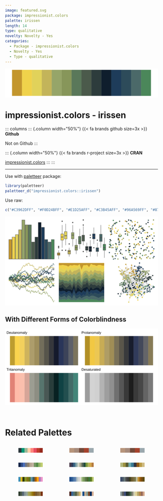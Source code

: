 ```yaml
---
image: featured.svg
package: impressionist.colors
palette: irissen
length: 14
type: qualitative
novelty: Novelty - Yes
categories:
  - Package - impressionist.colors
  - Novelty - Yes
  - Type - qualitative
---
```


![](featured.svg)

# impressionist.colors - irissen 

::: columns
::: {.column width="50%"}
{{< fa brands github size=3x >}}
**Github**

Not on Github
:::

::: {.column width="50%"}
{{< fa brands r-project size=3x >}}
**CRAN**

[impressionist.colors](https://CRAN.R-project.org/package=impressionist.colors)
:::
:::

<hr> 

Use with [paletteer](https://emilhvitfeldt.github.io/paletteer/) package:

```r
library(paletteer)
paletteer_d("impressionist.colors::irissen")
```

Use raw:

```r
c("#C3962DFF", "#F0D24BFF", "#E1D25AFF", "#C3B45AFF", "#96A569FF", "#87965AFF", "#5A785AFF", "#4B5A4BFF", "#2D3C3CFF", "#0F1E2DFF", "#1E3C5AFF", "#2D4B5AFF", "#4B6969FF", "#4B875AFF")
``` 

![](examples.png) <br>

## With Different Forms of Colorblindness

![](colorblind.svg) 

<br>

# Related Palettes

<div class="list" style="display: grid; grid-template-columns: auto auto auto;"> <figure class="figure">
<a href="../../awtools/a_palette/"> <img src="../../awtools/a_palette/featured.svg" style="width: 100%;" class="figure-img"></a>
</figure> <figure class="figure">
<a href="../../ButterflyColors/hamadryas_feronia/"> <img src="../../ButterflyColors/hamadryas_feronia/featured.svg" style="width: 100%;" class="figure-img"></a>
</figure> <figure class="figure">
<a href="../../ButterflyColors/hamadryas_feronia/"> <img src="../../ButterflyColors/hamadryas_feronia/featured.svg" style="width: 100%;" class="figure-img"></a>
</figure> <figure class="figure">
<a href="../../beyonce/X82/"> <img src="../../beyonce/X82/featured.svg" style="width: 100%;" class="figure-img"></a>
</figure> <figure class="figure">
<a href="../../impressionist.colors/la_recolte_des_foins_eragny/"> <img src="../../impressionist.colors/la_recolte_des_foins_eragny/featured.svg" style="width: 100%;" class="figure-img"></a>
</figure> <figure class="figure">
<a href="../../MoMAColors/Dali/"> <img src="../../MoMAColors/Dali/featured.svg" style="width: 100%;" class="figure-img"></a>
</figure> <figure class="figure">
<a href="../../PrettyCols/Summer/"> <img src="../../PrettyCols/Summer/featured.svg" style="width: 100%;" class="figure-img"></a>
</figure> <figure class="figure">
<a href="../../impressionist.colors/korenveld_onder_onweerslucht/"> <img src="../../impressionist.colors/korenveld_onder_onweerslucht/featured.svg" style="width: 100%;" class="figure-img"></a>
</figure> <figure class="figure">
<a href="../../impressionist.colors/la_yole/"> <img src="../../impressionist.colors/la_yole/featured.svg" style="width: 100%;" class="figure-img"></a>
</figure> <figure class="figure">
<a href="../../impressionist.colors/de_slaapkamer/"> <img src="../../impressionist.colors/de_slaapkamer/featured.svg" style="width: 100%;" class="figure-img"></a>
</figure> <figure class="figure">
<a href="../../dutchmasters/milkmaid/"> <img src="../../dutchmasters/milkmaid/featured.svg" style="width: 100%;" class="figure-img"></a>
</figure> <figure class="figure">
<a href="../../impressionist.colors/dans_la_serre/"> <img src="../../impressionist.colors/dans_la_serre/featured.svg" style="width: 100%;" class="figure-img"></a>
</figure> 
</div>
